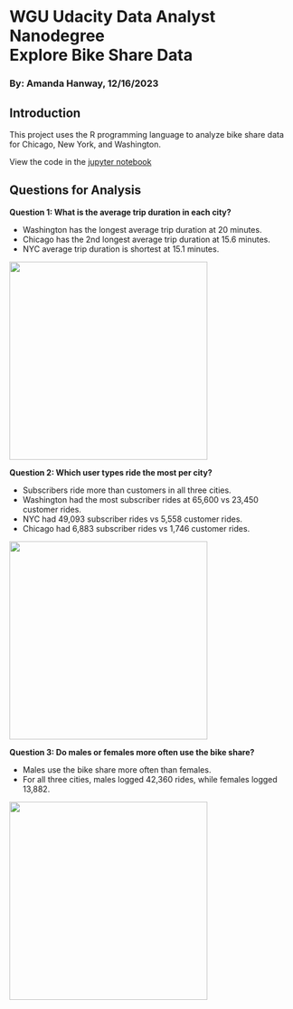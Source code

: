 # WGU Udacity Data Analyst Nanodegree <br>Explore Bike Share Data  
### By: Amanda Hanway, 12/16/2023 

## Introduction

This project uses the R programming language to analyze bike share data for Chicago, New York, and Washington.

View the code in the [jupyter notebook](/r_explore_bikeshare/blob/main/Explore_bikeshare_data.r)

## Questions for Analysis

**Question 1: What is the average trip duration in each city?**  
- Washington has the longest average trip duration at 20 minutes.  
- Chicago has the 2nd longest average trip duration at 15.6 minutes.  
- NYC average trip duration is shortest at 15.1 minutes.  
<img src="https://github.com/mandi1120/r_explore_bikeshare/assets/20828566/ecaeb20a-3223-4bb3-87c1-59fa4631d503" width="350" height="350">

**Question 2: Which user types ride the most per city?**
- Subscribers ride more than customers in all three cities.  
- Washington had the most subscriber rides at 65,600 vs 23,450 customer rides.  
- NYC had 49,093 subscriber rides vs 5,558 customer rides.  
- Chicago had 6,883 subscriber rides vs 1,746 customer rides.  
<img src="https://github.com/mandi1120/r_explore_bikeshare/assets/20828566/6121e1a7-6aa2-4fc9-ab48-a51903ddcd85" width="350" height="350">

**Question 3: Do males or females more often use the bike share?**
- Males use the bike share more often than females.  
- For all three cities, males logged 42,360 rides, while females logged 13,882.  
<img src="https://github.com/mandi1120/r_explore_bikeshare/assets/20828566/198a89f9-bd33-4f1a-9470-2f66cd7954eb" width="350" height="350">






